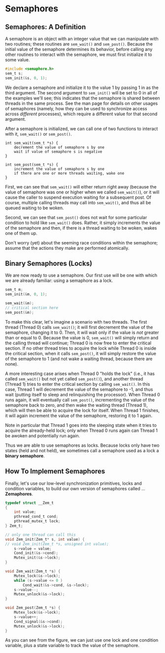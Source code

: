 # Semaphores
## Semaphores: A Definition
A semaphore is an object with an integer value that we can manipulate with two routines; these routines are `sem_wait()` and `sem_post()`. Because the initial value of the semaphore determines its behavior, before calling any other routines to interact with the semaphore, we must first initialize it to some value.
```C
#include <semaphore.h>
sem_t s;
sem_init(&s, 0, 1);
```
We declare a semaphore and initialize it to the value 1 by passing 1 in as the third argument. The second argument to `sem_init()` will be set to 0 in all of the examples we'll see; this indicates that the semaphore is shared between threads in the same process. See the man page for details on other usages of semaphores (namely, how they can be used to synchronize access across *different* processes), which require a different value for that second argument.

After a semaphore is initialized, we can call one of two functions to interact with it, `sem_wait()` or `sem_post()`.
```
int sem_wait(sem_t *s) {
	decrement the value of semaphore s by one
	wait if value of semaphore s is negative
}

int sem_post(sem_t *s) {
	increment the value of semaphore s by one
	if there are one or more threads waiting, wake one
}
```
First, we can see that `sem_wait()` will either return right away (because the value of semaphore was one or higher when we called `sem_wait()`), or it will cause the caller to suspend execution waiting for a subsequent post. Of course, multiple calling threads may call into `sem_wait()`, and thus all be queued waiting to be woken.

Second, we can see that `sem_post()` does not wait for some particular condition to hold like `sem_wait()` does. Rather, it simply increments the value of the semaphore and then, if there is a thread waiting to be woken, wakes one of them up.

Don't worry (yet) about the seeming race conditions within the semaphore; assume that the actions they make are performed atomically.

## Binary Semaphores (Locks)
We are now ready to use a semaphore. Our first use will be one with which we are already familiar: using a semaphore as a lock.
```C
sem_t m;
sem_init(&m, 0, 1);

sem_wait(&m);
// critical section here
sem_post(&m);
```
To make this clear, let's imagine a scenario with two threads. The first thread (Thread 0) calls `sem_wait()`; it will first decrement the value of the semaphore, changing it to 0. Then, it will wait only if the value is *not* greater than or equal to 0. Because the value is 0, `sem_wait()` will simply return and the calling thread will continue; Thread 0 is now free to enter the critical section. If no other thread tries to acquire the lock while Thread 0 is inside the critical section, when it calls `sem_post()`, it will simply restore the value of the semaphore to 1 (and not wake a waiting thread, because there are none).

A more interesting case arises when Thread 0 "holds the lock" (i.e., it has called `sem_wait()` but not yet called `sem_post()`), and another thread (Thread 1) tries to enter the critical section by calling `sem_wait()`. In this case, Thread 1 will decrement the value of the semaphore to -1, and thus wait (putting itself to sleep and relinquishing the processor). When Thread 0 runs again, it will eventually call `sem_post()`, incrementing the value of the semaphore back to zero, and then wake the waiting thread (Thread 1), which will then be able to acquire the lock for itself. When Thread 1 finishes, it will again increment the value of the semaphore, restoring it to 1 again.

Note in particular that Thread 1 goes into the sleeping state when it tries to acquire the already-held lock; only when Thread 0 runs again can Thread 1 be awoken and potentially run again.

Thus we are able to use semaphores as locks. Because locks only have two states (held and not held), we sometimes call a semaphore used as a lock a **binary semaphore**.

## How To Implement Semaphores
Finally, let's use our low-level synchronization primitives, locks and condition variables, to build our own version of semaphores called ... **Zemaphores**.
```C
typedef struct __Zem_t
{
	int value;
	pthread_cond_t cond;
	pthread_mutex_t lock;
} Zem_t;

// only one thread can call this
void Zem_init(Zem_t* s, int value) {
// void Zem_init(Zem_t *s, unsigned int value);
	s->value = value;
	Cond_init(&s->cond);
	Mutex_init(&s->lock);
}

void Zem_wait(Zem_t *s) {
	Mutex_lock(&s->lock);
	while (s->value <= 0 )
		Cond_wait(&s->cond, &s->lock);
	s->value--;
	Mutex_unlock(&s->lock);
}

void Zem_post(Zem_t *s) {
	Mutex_lock(&s->lock);
	s->value++;
	Cond_signal(&s->cond);
	Mutex_unlock(&s->lock);
}
```
As you can see from the figure, we can just use one lock and one condition variable, plus a state variable to track the value of the semaphore.
